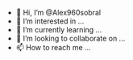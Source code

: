 - 👋 Hi, I’m @Alex960sobral
- 👀 I’m interested in ...
- 🌱 I’m currently learning ...
- 💞️ I’m looking to collaborate on ...
- 📫 How to reach me ...

<!---
Alex960sobral/Alex960sobral is a ✨ special ✨ repository because its `README.md` (this file) appears on your GitHub profile.
You can click the Preview link to take a look at your changes.
--->
